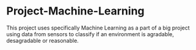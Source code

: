 # Project-Machine-Learning

This project uses specifically Machine Learning as a part of a big project using data from sensors to classify if an environment is agradable, desagradable or reasonable.
